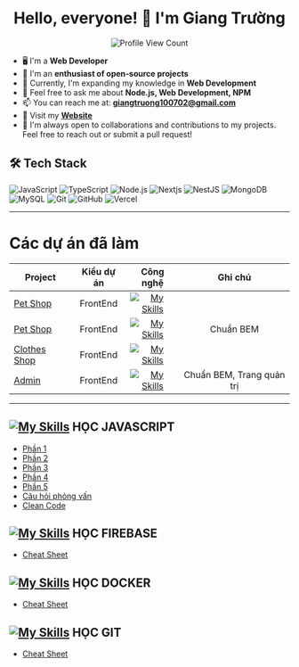 <h1 align="center">Hello, everyone! 👋 I'm Giang Trường</h1>
<p align="center">
  <img src="https://komarev.com/ghpvc/?username=lehuygiang28&color=blueviolet" alt="Profile View Count">
</p>

- 🖥️ I'm a **Web Developer**
- 🌱 I'm an **enthusiast of open-source projects**
- 🔭 Currently, I'm expanding my knowledge in **Web Development**
- 💬 Feel free to ask me about **Node.js, Web Development, NPM**
- 📫 You can reach me at: **giangtruong100702@gmail.com**
- 📌 Visit my **[Website]()**
- 🤝 I'm always open to collaborations and contributions to my projects. Feel free to reach out or submit a pull request!

## 🛠️ Tech Stack
![JavaScript](https://img.shields.io/badge/-JavaScript-black??style=flat&logo=javascript)
![TypeScript](https://img.shields.io/badge/-TypeScript-black?style=flat&logo=typescript) 
![Node.js](https://img.shields.io/badge/-Node.js-black?style=flat&logo=node.js) 
![Nextjs](https://img.shields.io/badge/next.js-000000?style=flat&logo=nextdotjs&logoColor=white) 
![NestJS](https://img.shields.io/badge/Expressjs-000000?style=flat&logo=express&logoColor=white) 
![MongoDB](https://img.shields.io/badge/-MongoDB-black?style=flat&logo=mongodb) 
![MySQL](https://img.shields.io/badge/-MySQL-black?style=flat&logo=mysql) 
![Git](https://img.shields.io/badge/-Git-black?style=flat&logo=git) 
![GitHub](https://img.shields.io/badge/-GitHub-181717?style=flat&logo=github) 
![Vercel](https://img.shields.io/badge/-Vercel-black?style=flat&logo=vercel)

---
# Các dự án đã làm
| Project       | Kiểu dự án    |   Công nghệ   |   Ghi chú
| ------------- |:-------------:|:-------------:|:-------------:|
| [Pet Shop](https://github.com/tuforward/pet-shop_html_css)    | FrontEnd      | [![My Skills](https://skillicons.dev/icons?i=html,css)](https://skillicons.dev)
| [Pet Shop](https://github.com/tuforward/pet-shop-pug-bem-scss)    | FrontEnd      | [![My Skills](https://skillicons.dev/icons?i=pug,scss)](https://skillicons.dev) | Chuẩn BEM 
| [Clothes Shop](https://github.com/tuforward/clothes-shop-tailwind)      | FrontEnd      | [![My Skills](https://skillicons.dev/icons?i=html,tailwind)](https://skillicons.dev) 
| [Admin](https://github.com/tuforward/admin-full-page)      | FrontEnd      | [![My Skills](https://skillicons.dev/icons?i=pug,scss,javascript)](https://skillicons.dev) | Chuẩn BEM, Trang quản trị

---
## [![My Skills](https://skillicons.dev/icons?i=javascript)](https://skillicons.dev) HỌC JAVASCRIPT
-   [Phần 1](https://github.com/tuforward/learn-javascript-level-00)
-   [Phần 2](https://github.com/tuforward/learn-javascript-level-01)
-   [Phần 3](https://github.com/tuforward/learn-javascript-level-02)
-   [Phần 4](https://github.com/tuforward/learn-javascript-level-03)  
-   [Phần 5](https://github.com/tuforward/learn-javascript-level-04)  
-   [Câu hỏi phỏng vấn](https://github.com/tuforward/javascript-interview)  
-   [Clean Code](https://github.com/tuforward/clean-code-javascript)  


## [![My Skills](https://skillicons.dev/icons?i=firebase)](https://skillicons.dev) HỌC FIREBASE
-   [Cheat Sheet]()

## [![My Skills](https://skillicons.dev/icons?i=docker)](https://skillicons.dev) HỌC DOCKER
-   [Cheat Sheet](https://github.com/tuforward/docker-cheat-sheet)

## [![My Skills](https://skillicons.dev/icons?i=github)](https://skillicons.dev) HỌC GIT
-   [Cheat Sheet]()

